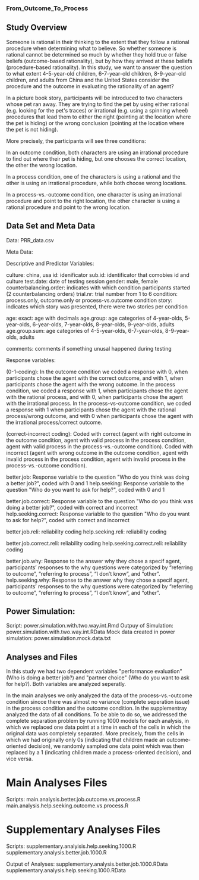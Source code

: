 ### From_Outcome_To_Process

## Study Overview
Someone is rational in their thinking to the extent that they follow a rational procedure when determining what to believe. So whether someone is rational cannot be determined so much by whether they hold true or false beliefs (outcome-based rationality), but by how they arrived at these beliefs (procedure-based rationality). In this study, we want to answer the question to what extent 4-5-year-old children, 6-7-year-old children, 8-9-year-old children, and adults from China and the United States consider the procedure and the outcome in evaluating the rationality of an agent?

In a picture book story, participants will be introduced to two characters whose pet ran away. They are trying to find the pet by using either rational (e.g. looking for the pet's traces) or irrational (e.g. using a spinning wheel) procedures that lead them to either the right (pointing at the location where the pet is hiding) or the wrong conclusion (pointing at the location where the pet is not hiding). 

More precisely, the participants will see three conditions:

In an outcome condition, both characters are using an irrational procedure to find out where their pet is hiding, but one chooses the correct location, the other the wrong location.

In a process condition, one of the characters is using a rational and the other is using an irrational procedure, while both choose wrong locations. 

In a process-vs.-outcome condition, one character is using an irrational procedure and point to the right location, the other character is using a rational procedure and point to the wrong location.

## Data Set and Meta Data

Data: PRR_data.csv

Meta Data: 

Descriptive and Predictor Variables:

  culture: china, usa
  id: idenificator 
  sub.id: identificator that comobies id and culture
  test.date: date of testing session
  gender: male, female
  counterbalancing.order: indicates with which condition participants started (2 counterbalancing orders)
  trial.nr: trial number from 1 to 6
  condition: process.only, outcome.only or process-vs.outcome condition 
  story: indicates which story was presented, there were two stories per condition
  
  age: exact: age with decimals
  age.group: age categories of 4-year-olds, 5-year-olds, 6-year-olds, 7-year-olds, 8-year-olds, 9-year-olds, adults
  age.group.sum: age categories of 4-5-year-olds, 6-7-year-olds, 8-9-year-olds, adults
  
  comments: comments if something unusal happened during testing
  
Response variables: 

(0-1-coding):
In the outcome condition we coded a response with 0, when participants chose the agent with the correct outcome, and with 1, when participants chose the agent    with the wrong outcome. In the process condition, we coded a response with 1, when participants chose the agent with the rational process, and with 0, when participants chose the agent with the irrational process. In the process-vs-outcome condition, we coded a response with 1 when participants chose the agent with the rational process/wrong outcome, and with 0 when participants chose the agent with the irrational process/correct outcome. 

(correct-incorrect coding):
Coded with correct (agent with right outcome in the outcome condition, 
                        agent with valid process in the process condition, agent with valid process in the process-vs.-outcome condition).
Coded with incorrect (agent with wrong outcome in the outcome condition, 
                        agent with invalid process in the process condition, agent with invalid process in the process-vs.-outcome condition).

  better.job: Response variable to the question "Who do you think was doing a better job?", coded with 0 and 1
  help.seeking: Response variable to the question "Who do you want to ask for help?", coded with 0 and 1
     
  better.job.correct:  Response variable to the question "Who do you think was doing a better job?", coded with correct and incorrect           
  help.seeking.correct: Response variable to the question "Who do you want to ask for help?", coded with correct and incorrect
     
  better.job.reli: reliability coding 
  help.seeking.reli: reliability coding 
  
  better.job.correct.reli: reliability coding 
  help.seeking.correct.reli: reliability coding 
  
  better.job.why: Response to the answer why they chose a specif agent, participants’ responses to the why questions were categorized by “referring to outcome”, “referring to process”, “I don’t know”, and “other”.  
  help.seeking.why: Response to the answer why they chose a specif agent, participants’ responses to the why questions were categorized by “referring to outcome”, “referring to process”, “I don’t know”, and “other”.  
  
## Power Simulation: 

Script: power.simulation.with.two.way.int.Rmd
Outpuy of Simulation: power.simulation.with.two.way.int.RData
Mock data created in power simulation: power.simulation.mock.data.txt
  
## Analyses and Files
In this study we had two dependent variables "performance evaluation" (Who is doing a better job?) and "partner choice" (Who do you want to ask for help?).
Both variables are analyzed seperatly. 

In the main analyses we only analyzed the data of the process-vs.-outcome condition sincce there was almost no variance (complete seperation issue) in the process condition and the outcome condition. In the supplementray analyzed the data of all conditions. To be able to do so, we addressed the complete separation problem by running 1000 models for each analysis, in which we replaced one data point at a time in each of the cells in which the original data was completely separated. More precisely, from the cells in which we had originally only 0s (indicating that children made an outcome-oriented decision), we randomly sampled one data point which was then replaced by a 1 (indicating children made a process-oriented decision), and vice versa. 

# Main Analyses Files

Scripts: 
main.analysis.better.job.outcome.vs.process.R
main.analysis.help.seeking.outcome.vs.process.R

# Supplementary Analyses Files

Scripts: 
supplementary.analyisis.help.seeking.1000.R
supplementary.analysis.better.job.1000.R

Output of Analyses: 
supplementary.analysis.better.job.1000.RData
supplementary.analysis.help.seeking.1000.RData
